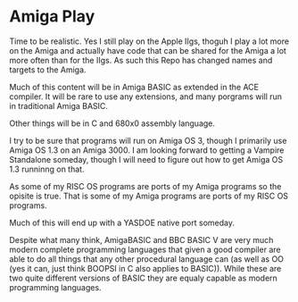 # Amiga Play


Time to be realistic.  Yes I still play on the Apple IIgs, thoguh I play a lot more on the Amiga and actually have code that can be shared for the Amiga a lot more often than for the IIgs.  As such this Repo has changed names and targets to the Amiga.

Much of this content will be in Amiga BASIC as extended in the ACE compiler.  It will be rare to use any extensions, and many porgrams will run in traditional Amiga BASIC.

Other things will be in C and 680x0 assembly language.

I try to be sure that programs will run on Amiga OS 3, though I primarily use Amiga OS 1.3 on an Amiga 3000.  I am looking forward to getting a Vampire Standalone someday, though I will need to figure out how to get Amiga OS 1.3 runninng on that.

As some of my RISC OS programs are ports of my Amiga programs so the opisite is true.  That is some of my Amiga programs are ports of my RISC OS programs.

Much of this will end up with a YASDOE native port someday.

Despite what many think, AmigaBASIC and BBC BASIC V are very much modern complete programming languages that given a good compiler are able to do all things that any other procedural language can (as well as OO (yes it can, just think BOOPSI in C also applies to BASIC)).  While these are two quite different versions of BASIC they are equaly capable as modern programming languages.
